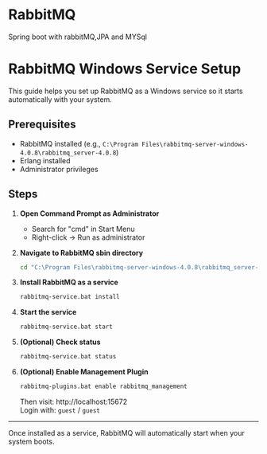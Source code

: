 # RabbitMQ
Spring boot with rabbitMQ,JPA and MYSql

# RabbitMQ Windows Service Setup

This guide helps you set up RabbitMQ as a Windows service so it starts automatically with your system.

## Prerequisites

- RabbitMQ installed (e.g., `C:\Program Files\rabbitmq-server-windows-4.0.8\rabbitmq_server-4.0.8`)
- Erlang installed
- Administrator privileges

## Steps

1. **Open Command Prompt as Administrator**  
   - Search for "cmd" in Start Menu  
   - Right-click → Run as administrator

2. **Navigate to RabbitMQ sbin directory**

   ```cmd
   cd "C:\Program Files\rabbitmq-server-windows-4.0.8\rabbitmq_server-4.0.8\sbin"
   ```

3. **Install RabbitMQ as a service**

   ```cmd
   rabbitmq-service.bat install
   ```

4. **Start the service**

   ```cmd
   rabbitmq-service.bat start
   ```

5. **(Optional) Check status**

   ```cmd
   rabbitmq-service.bat status
   ```

6. **(Optional) Enable Management Plugin**

   ```cmd
   rabbitmq-plugins.bat enable rabbitmq_management
   ```

   Then visit: http://localhost:15672  
   Login with: `guest` / `guest`

---

Once installed as a service, RabbitMQ will automatically start when your system boots.

